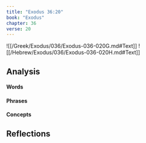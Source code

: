 ```yaml
---
title: "Exodus 36:20"
book: "Exodus"
chapter: 36
verse: 20
---
```

![[/Greek/Exodus/036/Exodus-036-020G.md#Text]]
![[/Hebrew/Exodus/036/Exodus-036-020H.md#Text]]

## Analysis

#### Words

#### Phrases

#### Concepts

## Reflections
